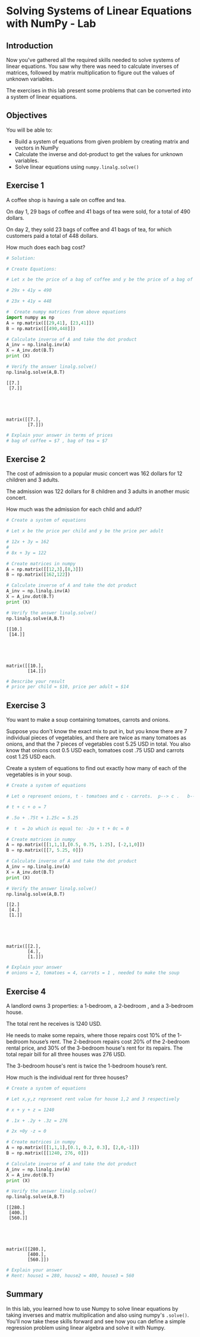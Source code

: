 
# Solving Systems of Linear Equations with NumPy - Lab

## Introduction 

Now you've gathered all the required skills needed to solve systems of linear equations. You saw why there was need to calculate inverses of matrices, followed by matrix multiplication to figure out the values of unknown variables. 

The exercises in this lab present some problems that can be converted into a system of linear equations. 

## Objectives
You will be able to:

* Build a system of equations from given problem by creating matrix and vectors in NumPy
* Calculate the inverse and dot-product to get the values for unknown variables.
* Solve linear equations using `numpy.linalg.solve()`

## Exercise 1

A coffee shop is having a sale on coffee and tea. 

On day 1, 29 bags of coffee and 41 bags of tea were sold, for a total of 490 dollars.

On day 2, they sold 23 bags of coffee and 41 bags of tea, for which customers paid a total of 448 dollars.  

How much does each bag cost?


```python
# Solution:

# Create Equations:

# Let x be the price of a bag of coffee and y be the price of a bag of tea. 

# 29x + 41y = 490

# 23x + 41y = 448

#  Create numpy matrices from above equations
import numpy as np
A = np.matrix([[29,41], [23,41]])
B = np.matrix([[490,448]])

# Calculate inverse of A and take the dot product
A_inv = np.linalg.inv(A)
X = A_inv.dot(B.T)
print (X)

# Verify the answer linalg.solve()
np.linalg.solve(A,B.T)

```

    [[7.]
     [7.]]





    matrix([[7.],
            [7.]])




```python
# Explain your answer in terms of prices
# bag of coffee = $7 , bag of tea = $7
```

## Exercise 2

The cost of admission to a popular music concert was 162 dollars for 12 children and 3 adults. 

The admission was 122 dollars for 8 children and 3 adults in another music concert. 

How much was the admission for each child and adult?


```python
# Create a system of equations

# Let x be the price per child and y be the price per adult

# 12x + 3y = 162 
# 
# 8x + 3y = 122 

# Create matrices in numpy 
A = np.matrix([[12,3],[8,3]])
B = np.matrix([162,122])

# Calculate inverse of A and take the dot product
A_inv = np.linalg.inv(A)
X = A_inv.dot(B.T)
print (X)

# Verify the answer linalg.solve()
np.linalg.solve(A,B.T)
```

    [[10.]
     [14.]]





    matrix([[10.],
            [14.]])




```python
# Describe your result
# price per child = $10, price per adult = $14
```

## Exercise 3

You want to make a soup containing tomatoes, carrots and onions.

Suppose you don't know the exact mix to put in, but you know there are 7 individual pieces of vegetables, and there are twice as many tomatoes as onions, and that the 7 pieces of vegetables cost 5.25 USD in total. 
You also know that onions cost 0.5 USD each, tomatoes cost .75 USD and carrots cost 1.25 USD each.

Create a system of equations to find out exactly how many of each of the vegetables is in your soup.


```python
# Create a system of equations

# Let o represent onions, t - tomatoes and c - carrots.  p--> c .   b--> o, 0---> t

# t + c + o = 7

# .5o + .75t + 1.25c = 5.25

#  t  = 2o which is equal to: -2o + t + 0c = 0

# Create matrices in numpy 
A = np.matrix([[1,1,1],[0.5, 0.75, 1.25], [-2,1,0]])
B = np.matrix([[7, 5.25, 0]])

# Calculate inverse of A and take the dot product
A_inv = np.linalg.inv(A)
X = A_inv.dot(B.T)
print (X)

# Verify the answer linalg.solve()
np.linalg.solve(A,B.T)
```

    [[2.]
     [4.]
     [1.]]





    matrix([[2.],
            [4.],
            [1.]])




```python
# Explain your answer
# onions = 2, tomatoes = 4, carrots = 1 , needed to make the soup
```

## Exercise 4

A landlord owns 3 properties: a 1-bedroom, a 2-bedroom , and a 3-bedroom house. 

The total rent he receives is 1240 USD. 

He needs to make some repairs, where those repairs cost 10% of the 1-bedroom house’s rent. The 2-bedroom repairs cost 20% of the 2-bedroom rental price, and 30% of the 3-bedroom house's rent for its repairs.  The total repair bill for all three houses was 276 USD. 

The 3-bedroom house's rent is twice the 1-bedroom house’s rent. 

How much is the individual rent for three houses?


```python
# Create a system of equations

# Let x,y,z represent rent value for house 1,2 and 3 respectively

# x + y + z = 1240

# .1x + .2y + .3z = 276

# 2x +0y -z = 0

# Create matrices in numpy 
A = np.matrix([[1,1,1],[0.1, 0.2, 0.3], [2,0,-1]])
B = np.matrix([[1240, 276, 0]])

# Calculate inverse of A and take the dot product
A_inv = np.linalg.inv(A)
X = A_inv.dot(B.T)
print (X)

# Verify the answer linalg.solve()
np.linalg.solve(A,B.T)
```

    [[280.]
     [400.]
     [560.]]





    matrix([[280.],
            [400.],
            [560.]])




```python
# Explain your answer
# Rent: house1 = 280, house2 = 400, house3 = 560
```

## Summary
In this lab, you learned how to use Numpy to solve linear equations by taking inverses and matrix multiplication and also using numpy's `.solve()`. You'll now take these skills forward and see how you can define a simple regression problem using linear algebra and solve it with Numpy. 
